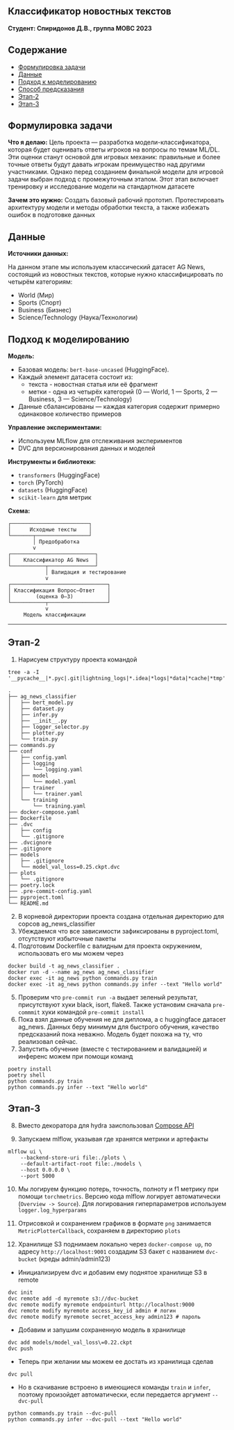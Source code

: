 ## Классификатор новостных текстов

**Студент: Спиридонов Д.В., группа МОВС 2023**

## Содержание

- [Формулировка задачи](#формулировка-задачи)
- [Данные](#данные)
- [Подход к моделированию](#подход-к-моделированию)
- [Способ предсказания](#способ-предсказания)
- [Этап-2](#этап-2)
- [Этап-3](#этап-3)

## Формулировка задачи

**Что я делаю:** Цель проекта — разработка модели-классификатора, которая будет
оценивать ответы игроков на вопросы по темам ML/DL. Эти оценки станут основой
для игровых механик: правильные и более точные ответы будут давать игрокам
преимущество над другими участниками. Однако перед созданием финальной модели
для игровой задачи выбран подход с промежуточным этапом. Этот этап включает
тренировку и исследование модели на стандартном датасете

**Зачем это нужно:** Создать базовый рабочий прототип. Протестировать
архитектуру модели и методы обработки текста, а также избежать ошибок в
подготовке данных

## Данные

**Источники данных:**

На данном этапе мы используем классический датасет AG News, состоящий из
новостных текстов, которые нужно классифицировать по четырём категориям:

- World (Мир)
- Sports (Спорт)
- Business (Бизнес)
- Science/Technology (Наука/Технологии)

## Подход к моделированию

**Модель:**

- Базовая модель: `bert-base-uncased` (HuggingFace).
- Каждый элемент датасета состоит из:
  - текста - новостная статья или её фрагмент
  - метки - одна из четырёх категорий (0 — World, 1 — Sports, 2 — Business, 3 —
    Science/Technology)
- Данные сбалансированы — каждая категория содержит примерно одинаковое
  количество примеров

**Управление экспериментами:**

- Используем MLflow для отслеживания экспериментов
- DVC для версионирования данных и моделей

**Инструменты и библиотеки:**

- `transformers` (HuggingFace)
- `torch` (PyTorch)
- `datasets` (HuggingFace)
- `scikit-learn` для метрик

**Схема:**

    ┌─────────────────────────┐
    │      Исходные тексты    │
    └───────┬─────────────────┘
            │ Предобработка
            v
    ┌───────────────────────────┐
    │    Классификатор AG News  │
    └───────────┬───────────────┘
                │ Валидация и тестирование
                v
    ┌───────────────────────────────┐
    │ Классификация Вопрос–Ответ    │
    │        (оценка 0–3)           │
    └───────────┬───────────────────┘
                v
         Модель классификации

---

## Этап-2

1. Нарисуем структуру проекта командой

```
tree -a -I '__pycache__|*.pyc|.git|lightning_logs|*.idea|*logs|*data|*cache|*tmp'
```

```
.
├── ag_news_classifier
│   ├── bert_model.py
│   ├── dataset.py
│   ├── infer.py
│   ├── __init__.py
│   ├── logger_selector.py
│   ├── plotter.py
│   └── train.py
├── commands.py
├── conf
│   ├── config.yaml
│   ├── logging
│   │   └── logging.yaml
│   ├── model
│   │   └── model.yaml
│   ├── trainer
│   │   └── trainer.yaml
│   └── training
│       └── training.yaml
├── docker-compose.yaml
├── Dockerfile
├── .dvc
│   ├── config
│   └── .gitignore
├── .dvcignore
├── .gitignore
├── models
│   ├── .gitignore
│   └── model_val_loss=0.25.ckpt.dvc
├── plots
│   └── .gitignore
├── poetry.lock
├── .pre-commit-config.yaml
├── pyproject.toml
└── README.md

```

2. В корневой директории проекта создана отдельная директорию для сорсов
   ag_news_classifier
3. Убеждаемся что все зависимости зафиксированы в pyproject.toml, отсутствуют
   избыточные пакеты
4. Подготовим Dockerfile с валидным для проекта окружением, использовать его мы
   можем через

```
docker build -t ag_news_classifier .
docker run -d --name ag_news ag_news_classifier
docker exec -it ag_news python commands.py train
docker exec -it ag_news python commands.py infer --text "Hello world"
```

5. Проверим что `pre-commit run -a` выдает зеленый результат, присутствуют хуки
   black, isort, flake8. Также установим сначала `pre-commmit` хуки командой
   `pre-commit install`
6. Пока взял данные обучения не для диплома, а c huggingface датасет ag_news.
   Данных беру минимум для быстрого обучения, качество предсказаний пока
   неважно. Модель будет похожа на ту, что реализовал сейчас.
7. Запустить обучение (вместе с тестированием и валидацией) и инференс можем при
   помощи команд

```
poetry install
poetry shell
python commands.py train
python commands.py infer --text "Hello world"
```

## Этап-3

8. Вместо декоратора для hydra заиспользовал
   [Compose API](https://hydra.cc/docs/advanced/compose_api/)

9. Запускаем mlflow, указывая где хранятся метрики и артефакты

```
mlflow ui \
    --backend-store-uri file:./plots \
    --default-artifact-root file:./models \
    --host 0.0.0.0 \
    --port 5000
```

10. Мы логируем функцию потерь, точность, полноту и f1 метрику при помощи
    `torchmetrics`. Версию кода mlflow логирует автоматически
    (`Overview -> Source`). Для логирования гиперпараметров используем
    `logger.log_hyperparams`

11. Отрисовкой и сохранением графиков в формате `png` занимается
    `MetricPlotterCallback`, сохраняем в директорию `plots`

12. Хранилище S3 поднимаем локально через `docker-compose up`, по адресу
    `http://localhost:9001` создадим S3 бакет с названием `dvc-bucket` (креды
    admin/admin123)

- Инициализируем dvc и добавим ему поднятое хранилище S3 в remote

```
dvc init
dvc remote add -d myremote s3://dvc-bucket
dvc remote modify myremote endpointurl http://localhost:9000
dvc remote modify myremote access_key_id admin # логин
dvc remote modify myremote secret_access_key admin123 # пароль
```

- Добавим и запушим сохраненную модель в хранилище

```
dvc add models/model_val_loss\=0.22.ckpt
dvc push
```

- Теперь при желании мы можем ее достать из хранилища сделав

```
dvc pull
```

- Но в скачивание встроено в имеющиеся команды `train` и `infer`, поэтому
  произойдет автоматически, если передается аргумент `--dvc-pull`

```
python commands.py train --dvc-pull
python commands.py infer --dvc-pull --text "Hello world"
```
